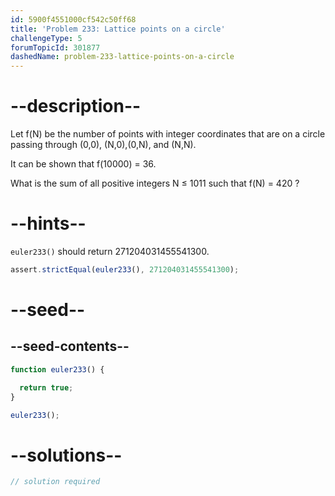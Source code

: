 ```yaml
---
id: 5900f4551000cf542c50ff68
title: 'Problem 233: Lattice points on a circle'
challengeType: 5
forumTopicId: 301877
dashedName: problem-233-lattice-points-on-a-circle
---
```


# --description--

Let f(N) be the number of points with integer coordinates that are on a circle passing through (0,0), (N,0),(0,N), and (N,N).

It can be shown that f(10000) = 36.

What is the sum of all positive integers N ≤ 1011 such that f(N) = 420 ?

# --hints--

`euler233()` should return 271204031455541300.

```js
assert.strictEqual(euler233(), 271204031455541300);
```

# --seed--

## --seed-contents--

```js
function euler233() {

  return true;
}

euler233();
```

# --solutions--

```js
// solution required
```
